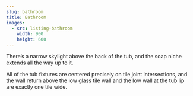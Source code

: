 ```yaml
---
slug: bathroom
title: Bathroom
images:
  - src: listing-bathroom
    width: 900
    height: 600
---
```

There’s a narrow skylight above the back of the tub, and the soap niche extends all the way up to it.

All of the tub fixtures are centered precisely on tile joint intersections, and the wall return above the low glass tile wall and the low wall at the tub lip are exactly one tile wide.